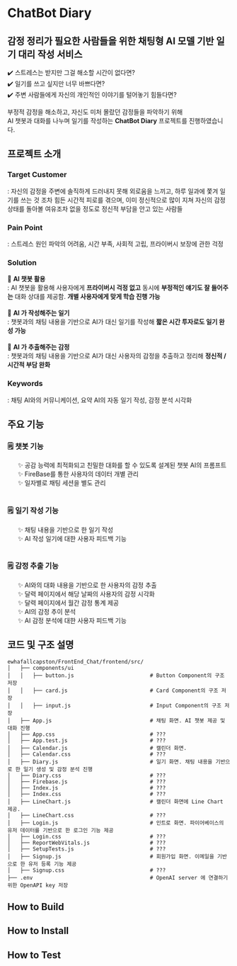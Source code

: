 # **ChatBot Diary**
## 감정 정리가 필요한 사람들을 위한 채팅형 AI 모델 기반 일기 대리 작성 서비스
✔️ 스트레스는 받지만 그걸 해소할 시간이 없다면? <br>
✔️ 일기를 쓰고 싶지만 너무 바쁘다면? <br>
✔️ 주변 사람들에게 자신의 개인적인 이야기를 털어놓기 힘들다면? <br>

부정적 감정을 해소하고, 자신도 미처 몰랐던 감정들을 파악하기 위해<br>
AI 챗봇과 대화를 나누며 일기를 작성하는 **ChatBot Diary** 프로젝트를 진행하였습니다.

## 프로젝트 소개
### Target Customer
: 자신의 감정을 주변에 솔직하게 드러내지 못해 외로움을 느끼고, 하루 일과에 쫓겨 일기를 쓰는 것 조차 힘든 시간적 피로를 겪으며, 이미 정신적으로 많이 지쳐 자신의 감정 상태를 돌아볼 여유조차 없을 정도로 정신적 부담을 안고 있는 사람들

### Pain Point
: 스트레스 원인 파악의 어려움, 시간 부족, 사회적 고립, 프라이버시 보장에 관한 걱정

### Solution
💚 **AI 챗봇 활용** <br>
: AI 챗봇을 활용해 사용자에게 **프라이버시 걱정 없고** 동시에 **부정적인 얘기도 잘 들어주는** 대화 상대를 제공함. **개별 사용자에게 맞게 학습 진행 가능** <br><br>
💚 **AI 가 작성해주는 일기** <br>
: 챗봇과의 채팅 내용을 기반으로 AI가 대신 일기를 작성해 **짧은 시간 투자로도 일기 완성 가능** <br><br>
💚 **AI 가 추출해주는 감정** <br>
: 챗봇과의 채팅 내용을 기반으로 AI가 대신 사용자의 감정을 추출하고 정리해 **정신적 / 시간적 부담 완화** <br>
  
### Keywords
: 채팅 AI와의 커뮤니케이션, 요약 AI의 자동 일기 작성, 감정 분석 시각화

## 주요 기능
### 🗒️ **챗봇 기능**
&nbsp;&nbsp;&nbsp;&nbsp;&nbsp; ✨ 공감 능력에 최적화되고 친밀한 대화를 할 수 있도록 설계된 챗봇 AI의 프롬프트 <br>
&nbsp;&nbsp;&nbsp;&nbsp;&nbsp; ✨ FireBase를 통한 사용자의 데이터 개별 관리 <br>
&nbsp;&nbsp;&nbsp;&nbsp;&nbsp; ✨ 일자별로 채팅 세션을 별도 관리 <br><br>
  
### 🗒️ **일기 작성 기능** 
&nbsp;&nbsp;&nbsp;&nbsp;&nbsp; ✨ 채팅 내용을 기반으로 한 일기 작성 <br>
&nbsp;&nbsp;&nbsp;&nbsp;&nbsp; ✨ AI 작성 일기에 대한 사용자 피드백 기능 <br><br>
  
### 🗒️ **감정 추출 기능** 
&nbsp;&nbsp;&nbsp;&nbsp;&nbsp; ✨ AI와의 대화 내용을 기반으로 한 사용자의 감정 추출 <br>
&nbsp;&nbsp;&nbsp;&nbsp;&nbsp; ✨ 달력 페이지에서 해당 날짜의 사용자의 감정 시각화 <br>
&nbsp;&nbsp;&nbsp;&nbsp;&nbsp; ✨ 달력 페이지에서 월간 감정 통계 제공 <br>
&nbsp;&nbsp;&nbsp;&nbsp;&nbsp; ✨ AI의 감정 추이 분석 <br>
&nbsp;&nbsp;&nbsp;&nbsp;&nbsp; ✨ AI 감정 분석에 대한 사용자 피드백 기능 <br>

## 코드 및 구조 설명
```
ewhafallcapston/FrontEnd_Chat/frontend/src/
│   ├── components/ui                                     
│   │   ├── button.js                        # Button Component의 구조 저장
│   │   ├── card.js                          # Card Component의 구조 저장
│   │   ├── input.js                         # Input Component의 구조 저장
│   ├── App.js                               # 채팅 화면. AI 챗봇 제공 및 대화 진행
│   ├── App.css                              # ???
│   ├── App.test.js                          # ???
│   ├── Calendar.js                          # 캘린더 화면. 
│   ├── Calendar.css                         # ???
│   ├── Diary.js                             # 일기 화면. 채팅 내용을 기반으로 한 일기 생성 및 감정 분석 진행
│   ├── Diary.css                            # ???
│   ├── Firebase.js                          # ???
│   ├── Index.js                             # ???
│   ├── Index.css                            # ???
│   ├── LineChart.js                         # 캘린더 화면에 Line Chart 제공. 
│   ├── LineChart.css                        # ???
│   ├── Login.js                             # 인트로 화면. 파이어베이스의 유저 데이터를 기반으로 한 로그인 기능 제공
│   ├── Login.css                            # ???
│   ├── ReportWebVitals.js                   # ???
│   ├── SetupTests.js                        # ???
│   ├── Signup.js                            # 회원가입 화면. 이메일을 기반으로 한 유저 등록 기능 제공
│   ├── Signup.css                           # ???
├── .env                                     # OpenAI server 에 연결하기 위한 OpenAPI key 저장
```
## How to Build

## How to Install

## How to Test

